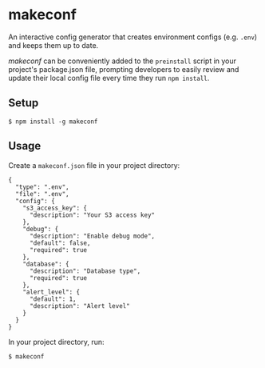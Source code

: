 makeconf
========

An interactive config generator that creates environment configs (e.g. `.env`)
and keeps them up to date.

*makeconf* can be conveniently added to the `preinstall` script in your project's
package.json file, prompting developers to easily review and update their local
config file every time they run `npm install`.

## Setup

```
$ npm install -g makeconf
```

## Usage

Create a `makeconf.json` file in your project directory:

```
{
  "type": ".env",
  "file": ".env",
  "config": {
    "s3_access_key": {
      "description": "Your S3 access key"
    },
    "debug": {
      "description": "Enable debug mode",
      "default": false,
      "required": true
    },
    "database": {
      "description": "Database type",
      "required": true
    },
    "alert_level": {
      "default": 1,
      "description": "Alert level"
    }
  }
}
```

In your project directory, run:

```
$ makeconf
```
